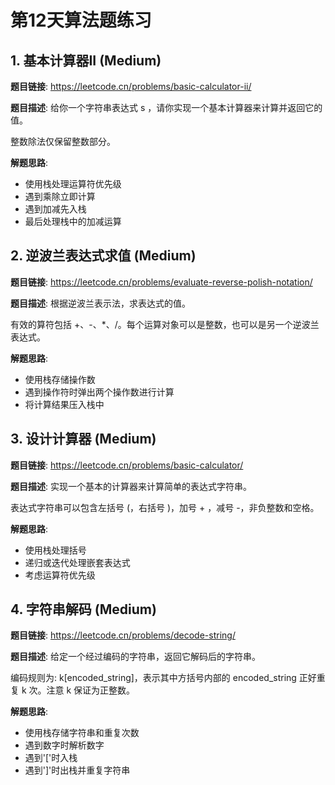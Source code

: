 # 第12天算法题练习

## 1. 基本计算器II (Medium)

**题目链接**: https://leetcode.cn/problems/basic-calculator-ii/

**题目描述**: 
给你一个字符串表达式 s ，请你实现一个基本计算器来计算并返回它的值。

整数除法仅保留整数部分。

**解题思路**:
- 使用栈处理运算符优先级
- 遇到乘除立即计算
- 遇到加减先入栈
- 最后处理栈中的加减运算

## 2. 逆波兰表达式求值 (Medium)

**题目链接**: https://leetcode.cn/problems/evaluate-reverse-polish-notation/

**题目描述**: 
根据逆波兰表示法，求表达式的值。

有效的算符包括 +、-、*、/。每个运算对象可以是整数，也可以是另一个逆波兰表达式。

**解题思路**:
- 使用栈存储操作数
- 遇到操作符时弹出两个操作数进行计算
- 将计算结果压入栈中

## 3. 设计计算器 (Medium)

**题目链接**: https://leetcode.cn/problems/basic-calculator/

**题目描述**: 
实现一个基本的计算器来计算简单的表达式字符串。

表达式字符串可以包含左括号 (，右括号 )，加号 + ，减号 -，非负整数和空格。

**解题思路**:
- 使用栈处理括号
- 递归或迭代处理嵌套表达式
- 考虑运算符优先级

## 4. 字符串解码 (Medium)

**题目链接**: https://leetcode.cn/problems/decode-string/

**题目描述**: 
给定一个经过编码的字符串，返回它解码后的字符串。

编码规则为: k[encoded_string]，表示其中方括号内部的 encoded_string 正好重复 k 次。注意 k 保证为正整数。

**解题思路**:
- 使用栈存储字符串和重复次数
- 遇到数字时解析数字
- 遇到'['时入栈
- 遇到']'时出栈并重复字符串
